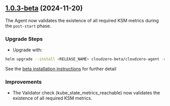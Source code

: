 ## [1.0.3-beta](https://github.com/Cloudzero/cloudzero-charts/compare/v1.0.1-beta...v1.0.3-beta) (2024-11-20)

The Agent now validates the existence of all required KSM metrics during the `post-start` phase.

### Upgrade Steps
* Upgrade with:
```sh
helm upgrade --install <RELEASE_NAME> cloudzero-beta/cloudzero-agent -n <NAMESPACE> --create-namespace -f configuration.example.yaml --version 1.0.3-beta
```
See the [beta installation instructions](https://github.com/Cloudzero/cloudzero-charts/blob/develop/charts/cloudzero-agent/BETA-INSTALLATION.md) for further detail

### Improvements
* The Validator check (kube_state_metrics_reachable) now validates the existence of all required KSM metrics.
